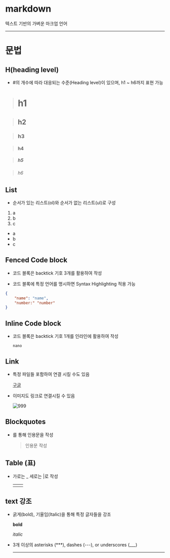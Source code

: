 # markdown

텍스트 기반의 가벼운 마크업 언어

*****

# 문법

## **H(heading level)**

- #의 개수에 따라 대응되는 수준(Heading level)이 있으며, h1 ~ h6까지 표현 가능

 > # h1

 > ## h2

 > ### h3

 > #### h4

 > ##### h5

 > ###### h6

## **List**

  - 순서가 있는 리스트(ol)와 순서가 없는 리스트(ul)로 구성
1. a
2. b
3. c
- a
- b
- c


## **Fenced Code block**

  - 코드 블록은 backtick 기호 3개를 활용하여 작성 

  - 코드 블록에 특정 언어를 명시하면 Syntax Highlighting 적용 가능
```json
{
	"name": "name",
	"number:" "number"
}
```

## **Inline Code block**

  - 코드 블록은 backtick 기호 1개를 인라인에 활용하여 작성

    `nano`

## **Link**

  - 특정 파일들 포함하여 연결 시킬 수도 있음
  
    [구글](https://www.google.co.kr/)
  
  - 이미지도 링크로 연결시킬 수 있음

    ![999](C:\Users\user\Desktop\999.jpg)

## **Blockquotes**

  - 를 통해 인용문을 작성
	
	> 인용문 작성

## **Table (표)**

  - 가로는 _ 세로는 |로 작성

    |      |      |
    | ---- | ---- |
    |      |      |

## **text 강조**

  - 굵게(bold), 기울임(Italic)을 통해 특정 글자들을 강조
  
    **bold**
  
    *italic* 
  
  - 3개 이상의 asterisks (***), dashes (---), or underscores (___)
  
    ___
  
    

  